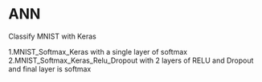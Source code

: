 # ANN
Classify MNIST with Keras


1.MNIST_Softmax_Keras with a single layer of softmax
2.MNIST_Softmax_Keras_Relu_Dropout with 2 layers of RELU and Dropout and final layer is softmax
